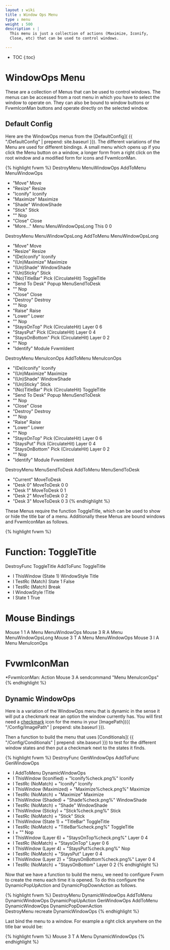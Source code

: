 ```yaml
---
layout : wiki
title : Window Ops Menu
type : menu
weight : 500
description : |
  This menu is just a collection of actions (Maximize, Iconify,
  Close, etc) that can be used to control windows.

---
```

* TOC
{:toc}

# WindowOps Menu

These are a collection of Menus that can be used to control windows.
The menus can be accessed from a root menu in which you have to select
the window to operate on. They can also be bound to window buttons or
FvwmIconMan buttons and operate directly on the selected window.

## Default Config

Here are the WindowOps menus from the [DefaultConfig](
{{ "/DefaultConfig" | prepend: site.baseurl }}). The different variations
of the Menu are used for different bindings. A small menu which opens up
if you click the Menu button on a window, a longer form from a right click
on the root window and a modified form for icons and FvwmIconMan.

{% highlight fvwm %}
DestroyMenu MenuWindowOps
AddToMenu   MenuWindowOps
+ "Move"      Move
+ "Resize"    Resize
+ "Iconify"   Iconify
+ "Maximize"  Maximize
+ "Shade"     WindowShade
+ "Stick"     Stick
+ "" Nop
+ "Close"     Close
+ "More..."   Menu MenuWindowOpsLong This 0 0

DestroyMenu MenuWindowOpsLong
AddToMenu   MenuWindowOpsLong
+ "Move"                Move
+ "Resize"              Resize
+ "(De)Iconify"         Iconify
+ "(Un)Maximize"        Maximize
+ "(Un)Shade"           WindowShade
+ "(Un)Sticky"		Stick
+ "(No)TitleBar"	Pick (CirculateHit) ToggleTitle
+ "Send To Desk"        Popup MenuSendToDesk
+ "" Nop
+ "Close"               Close
+ "Destroy"             Destroy
+ "" Nop
+ "Raise"		Raise
+ "Lower"		Lower
+ "" Nop
+ "StaysOnTop"          Pick (CirculateHit) Layer 0 6
+ "StaysPut"            Pick (CirculateHit) Layer 0 4
+ "StaysOnBottom"       Pick (CirculateHit) Layer 0 2
+ "" Nop
+ "Identify"            Module FvwmIdent

DestroyMenu MenuIconOps
AddToMenu   MenuIconOps
+ "(De)Iconify"         Iconify
+ "(Un)Maximize"        Maximize
+ "(Un)Shade"           WindowShade
+ "(Un)Sticky"		Stick
+ "(No)TitleBar"	Pick (CirculateHit) ToggleTitle
+ "Send To Desk"        Popup MenuSendToDesk
+ "" Nop
+ "Close"               Close
+ "Destroy"             Destroy
+ "" Nop
+ "Raise"		Raise
+ "Lower"		Lower
+ "" Nop
+ "StaysOnTop"          Pick (CirculateHit) Layer 0 6
+ "StaysPut"            Pick (CirculateHit) Layer 0 4
+ "StaysOnBottom"       Pick (CirculateHit) Layer 0 2
+ "" Nop
+ "Identify"            Module FvwmIdent

DestroyMenu MenuSendToDesk
AddToMenu   MenuSendToDesk
+ "Current"	MoveToDesk
+ "Desk 0"	MoveToDesk 0 0
+ "Desk 1"	MoveToDesk 0 1
+ "Desk 2"	MoveToDesk 0 2
+ "Desk 3"	MoveToDesk 0 3
{% endhighlight %}

These Menus require the function ToggleTitle, which can be used
to show or hide the title bar of a menu. Additionally these
Menus are bound windows and FvwmIconMan as follows.

{% highlight fvwm %}
# Function: ToggleTitle
DestroyFunc ToggleTitle
AddToFunc   ToggleTitle
+ I ThisWindow (State 1) WindowStyle Title
+ I TestRc (Match) State 1 False
+ I TestRc (Match) Break
+ I WindowStyle !Title
+ I State 1 True
 
# Mouse Bindings
Mouse 1 1 A Menu MenuWindowOps
Mouse 3	R A Menu MenuWindowOpsLong
Mouse 3	T A Menu MenuWindowOps
Mouse 3 I A Menu MenuIconOps

# FvwmIconMan
*FvwmIconMan: Action Mouse 3 A sendcommand "Menu MenuIconOps"
{% endhighlight %}

## Dynamic WindowOps

Here is a variation of the WindowOps menu that is dynamic in the sense
it will put a checkmark near an option the window currently has.
You will first need a [checkmark](check.png) icon for the menu
in your [ImagePath]({{ "/Config/ImagePath" | prepend: site.baseurl }}).

Then a function to build the menu that uses [Conditionals](
{{ "/Config/Conditionals" | prepend: site.baseurl }}) to test for
the different window states and then put a checkmark next to
the states it finds.

{% highlight fvwm %}
DestroyFunc GenWindowOps
AddToFunc GenWindowOps
+ I AddToMenu DynamicWindowOps
+ I ThisWindow (Iconified) + "Iconify%check.png%" Iconify
+ I TestRc (NoMatch) + "Iconify" Iconify
+ I ThisWindow (Maximized) + "Maximize%check.png%" Maximize
+ I TestRc (NoMatch) + "Maximize" Maximize
+ I ThisWindow (Shaded) + "Shade%check.png%" WindowShade
+ I TestRc (NoMatch) + "Shade" WindowShade
+ I ThisWindow (Sticky) + "Stick%check.png%" Stick
+ I TestRc (NoMatch) + "Stick" Stick
+ I ThisWindow (State 1) + "TitleBar" ToggleTitle
+ I TestRc (NoMatch) + "TitleBar%check.png%" ToggleTitle
+ I + "" Nop
+ I ThisWindow (Layer 6) + "StaysOnTop%check.png%" Layer 0 4
+ I TestRc (NoMatch) + "StaysOnTop" Layer 0 6
+ I ThisWindow (Layer 4) + "StaysPut%check.png%" Nop
+ I TestRc (NoMatch) + "StaysPut" Layer 0 4
+ I ThisWindow (Layer 2) + "StaysOnBottom%check.png%" Layer 0 4
+ I TestRc (NoMatch) + "StaysOnBottom" Layer 0 2
{% endhighlight %}

Now that we have a function to build the menu, we need to configure
Fvwm to create the menu each time it is opened. To do this configure
the DynamicPopUpAction and DynamicPopDownAction as follows.

{% highlight fvwm %}
DestroyMenu DynamicWindowOps
AddToMenu DynamicWindowOps DynamicPopUpAction GenWindowOps
AddToMenu DynamicWindowOps DynamicPopDownAction \
          DestroyMenu recreate DynamicWindowOps
{% endhighlight %}

Last bind the menu to a window. For example a right click anywhere on
the title bar would be:

{% highlight fvwm %}
Mouse 3 T A Menu DynamicWindowOps
{% endhighlight %}


